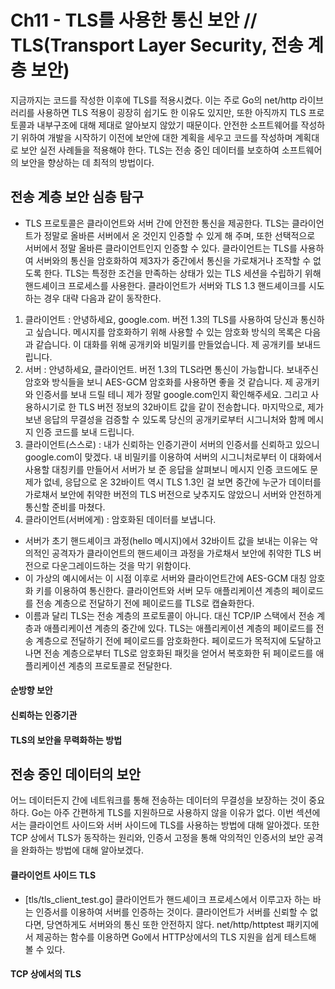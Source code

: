 # Ch11 - TLS를 사용한 통신 보안 // TLS(Transport Layer Security, 전송 계층 보안)
지금까지는 코드를 작성한 이후에 TLS를 적용시켰다. 이는 주로 Go의 net/http 라이브러리를 사용하면 TLS 적용이 굉장히 쉽기도 한 이유도 있지만, 또한 아직까지 TLS 프로토콜과 내부구조에 대해 제대로 알아보지 않았기 때문이다. 안전한 소프트웨어를 작성하기 위하여 개발을 시작하기 이전에 보안에 대한 계획을 세우고 코드를 작성하며 계획대로 보안 실전 사례들을 적용해야 한다. TLS는 전송 중인 데이터를 보호하여 소프트웨어의 보안을 향상하는 데 최적의 방법이다.


## 전송 계층 보안 심층 탐구
- TLS 프로토콜은 클라이언트와 서버 간에 안전한 통신을 제공한다. TLS는 클라이언트가 정말로 올바른 서버에서 온 것인지 인증할 수 있게 해 주며, 또한 선택적으로 서버에서 정말 올바른 클라이언트인지 인증할 수 있다. 클라이언트는 TLS를 사용하여 서버와의 통신을 암호화하여 제3자가 중간에서 통신을 가로채거나 조작할 수 없도록 한다. TLS는 특정한 조건을 만족하는 상태가 있는 TLS 세션을 수립하기 위해 핸드셰이크 프로세스를 사용한다. 클라이언트가 서버와 TLS 1.3 핸드셰이크를 시도하는 경우 대략 다음과 같이 동작한다.
1. 클라이언트 : 안녕하세요, google.com. 버전 1.3의 TLS를 사용하여 당신과 통신하고 싶습니다. 메시지를 암호화하기 위해 사용할 수 있는 암호화 방식의 목록은 다음과 같습니다. 이 대화를 위해 공개키와 비밀키를 만들었습니다. 제 공개키를 보내드립니다.
2. 서버 : 안녕하세요, 클라이언트. 버전 1.3의 TLS라면 통신이 가능합니다. 보내주신 암호와 방식들을 보니 AES-GCM 암호화를 사용하면 좋을 것 같습니다. 제 공개키와 인증서를 보내 드릴 테니 제가 정말 google.com인지 확인해주세요. 그리고 사용하시기로 한 TLS 버전 정보의 32바이트 값을 같이 전송합니다. 마지막으로, 제가 보낸 응답의 무결성을 검증할 수 있도록 당신의 공개키로부터 시그니처와 함께 메시지 인증 코드를 보내 드립니다.
3. 클라이언트(스스로) : 내가 신뢰하는 인증기관이 서버의 인증서를 신뢰하고 있으니 google.com이 맞겠다. 내 비밀키를 이용하여 서버의 시그니처로부터 이 대화에서 사용할 대칭키를 만들어서 서버가 보 준 응답을 살펴보니 메시지 인증 코드에도 문제가 없네, 응답으로 온 32바이트 역시 TLS 1.3인 걸 보면 중간에 누군가 데이터를 가로채서 보안에 취약한 버전의 TLS 버전으로 낮추지도 않았으니 서버와 안전하게 통신할 준비를 마쳤다.
4. 클라이언트(서버에게) : 암호화된 데이터를 보냅니다.

- 서버가 초기 핸드셰이크 과정(hello 메시지)에서 32바이트 값을 보내는 이유는 악의적인 공격자가 클라이언트의 핸드셰이크 과정을 가로채서 보안에 취약한 TLS 버전으로 다운그레이드하는 것을 막기 위함이다. 
- 이 가상의 예시에서는 이 시점 이후로 서버와 클라이언트간에 AES-GCM 대칭 암호화 키를 이용하여 통신한다. 클라이언트와 서버 모두 애플리케이션 계층의 페이로드를 전송 계층으로 전달하기 전에 페이로드를 TLS로 캡슐화한다.
- 이름과 달리 TLS는 전송 계층의 프로토콜이 아니다. 대신 TCP/IP 스택에서 전송 계층과 애플리케이션 계층의 중간에 있다. TLS는 애플리케이션 계층의 페이로드를 전송 계층으로 전달하기 전에 페이로드를 암호화한다. 페이로드가 목적지에 도달하고 나면 
전송 계층으로부터 TLS로 암호화된 패킷을 얻어서 복호화한 뒤 페이로드를 애플리케이션 계층의 프로토콜로 전달한다.

#### 순방향 보안
#### 신뢰하는 인증기관
#### TLS의 보안을 무력화하는 방법

## 전송 중인 데이터의 보안
어느 데이터든지 간에 네트워크를 통해 전송하는 데이터의 무결성을 보장하는 것이 중요하다. Go는 아주 간편하게 TLS를 지원하므로 사용하지 않을 이유가 없다. 이번 섹션에서는 클라이언트 사이드와 서버 사이드에 TLS를 사용하는 방법에 대해 알아겠다.
또한 TCP 상에서 TLS가 동작하는 원리와, 인증서 고정을 통해 악의적인 인증서의 보안 공격을 완화하는 방법에 대해 알아보겠다.

#### 클라이언트 사이드 TLS
- [tls/tls_client_test.go] 클라이언트가 핸드셰이크 프로세스에서 이루고자 하는 바는 인증서를 이용하여 서버를 인증하는 것이다. 클라이언트가 서버를 신뢰할 수 없다면, 당연하게도 서버와의 통신 또한 안전하지 않다. net/http/httptest 패키지에서
제공하는 함수를 이용하면 Go에서 HTTP상에서의 TLS 지원을 쉽게 테스트해 볼 수 있다.

#### TCP 상에서의 TLS
